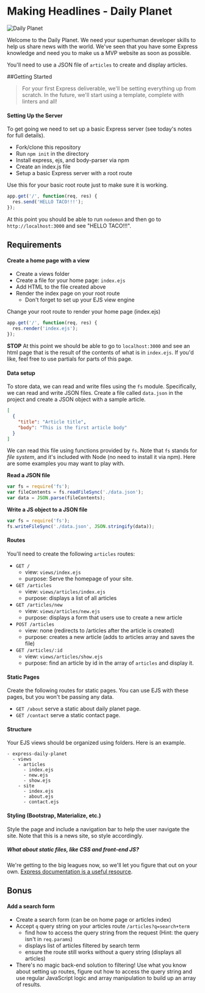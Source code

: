 # Making Headlines - Daily Planet

![Daily Planet](http://blogs.smithsonianmag.com/design/files/2013/06/first-daily-planet1.jpg)

Welcome to the Daily Planet. We need your superhuman developer skills to help us share news with the world. We've seen that you have some Express knowledge and need you to make us a MVP website as soon as possible.

You'll need to use a JSON file of `articles` to create and display articles.

##Getting Started

> For your first Express deliverable, we'll be setting everything up from scratch. In the future, we'll start using a template, complete with linters and all!

#### Setting Up the Server

To get going we need to set up a basic Express server (see today's notes for full details).

* Fork/clone this repository
* Run `npm init` in the directory
* Install express, ejs, and body-parser via npm
* Create an index.js file
* Setup a basic Express server with a root route

Use this for your basic root route just to make sure it is working.

```js
app.get('/', function(req, res) {
  res.send('HELLO TACO!!!');
});
```

At this point you should be able to run `nodemon` and then go to `http://localhost:3000` and see "HELLO TACO!!!".

## Requirements

#### Create a home page with a view

* Create a views folder
* Create a file for your home page: `index.ejs`
* Add HTML to the file created above
* Render the index page on your root route
  * Don't forget to set up your EJS view engine

Change your root route to render your home page (index.ejs)

```js
app.get('/', function(req, res) {
  res.render('index.ejs');
});
```

**STOP** At this point we should be able to go to `localhost:3000` and see an html page that is the result of the contents of what is in `index.ejs`. If you'd like, feel free to use partials for parts of this page.

#### Data setup

To store data, we can read and write files using the `fs` module. Specifically, we can read and write JSON files. Create a file called `data.json` in the project and create a JSON object with a sample article.

```json
[
  {
    "title": "Article title",
    "body": "This is the first article body"
  }
]
```

We can read this file using functions provided by `fs`. Note that `fs` stands for *file system*, and it's included with Node (no need to install it via npm). Here are some examples you may want to play with.

**Read a JSON file**

```js
var fs = require('fs');
var fileContents = fs.readFileSync('./data.json');
var data = JSON.parse(fileContents);
```

**Write a JS object to a JSON file**

```js
var fs = require('fs');
fs.writeFileSync('./data.json', JSON.stringify(data));
```

#### Routes

You'll need to create the following `articles` routes:

* `GET /`
  * view: `views/index.ejs`
  * purpose: Serve the homepage of your site.
* `GET /articles`
  * view: `views/articles/index.ejs`
  * purpose: displays a list of all articles
* `GET /articles/new`
  * view: `views/articles/new.ejs`
  * purpose: displays a form that users use to create a new article
* `POST /articles`
  * view: none (redirects to /articles after the article is created)
  * purpose: creates a new article (adds to articles array and saves the file)
* `GET /articles/:id`
  * view: `views/articles/show.ejs`
  * purpose: find an article by id in the array of `articles` and display it.

#### Static Pages
Create the following routes for static pages. You can use EJS with these pages, but you won't be passing any data.

* `GET /about` serve a static about daily planet page.
* `GET /contact` serve a static contact page.

#### Structure

Your EJS views should be organized using folders. Here is an example.

```
- express-daily-planet
  - views
    - articles
      - index.ejs
      - new.ejs
      - show.ejs
    - site
      - index.ejs
      - about.ejs
      - contact.ejs
```

#### Styling (Bootstrap, Materialize, etc.)

Style the page and include a navigation bar to help the user navigate the site. Note that this is a news site, so style accordingly.

##### What about static files, like CSS and front-end JS?

We're getting to the big leagues now, so we'll let you figure that out on your own. [Express documentation is a useful resource](http://expressjs.com/starter/static-files.html).

## Bonus

#### Add a search form

* Create a search form (can be on home page or articles index)
* Accept `q` query string on your articles route `/articles?q=search+term`
    * find how to access the query string from the request (Hint: the query isn't in `req.params`)
    * displays list of articles filtered by search term
    * ensure the route still works without a query string (displays all articles)
* There's no magic back-end solution to filtering! Use what you know about setting up routes, figure out how to access the query string and use regular JavaScript logic and array manipulation to build up an array of results.


